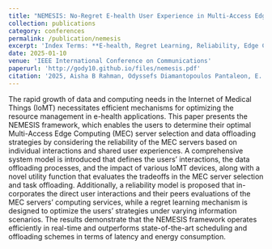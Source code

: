 ```yaml
---
title: "NEMESIS: No-Regret E-health User Experience in Multi-Access Edge Computing Systems"
collection: publications
category: conferences
permalink: /publication/nemesis
excerpt: 'Index Terms: **E-health, Regret Learning, Reliability, Edge Computing, Internet of Medical Things**'
date: 2025-01-10
venue: 'IEEE International Conference on Communications'
paperurl: 'http://gody10.github.io/files/nemesis.pdf'
citation: '2025, Aisha B Rahman, Odyssefs Diamantopoulos Pantaleon, E. E. Tsiropoulou, "NEMESIS: No-Regret E-health User Experience in Multi-Access Edge Computing Systems", IEEE ICC 2025, Accepted'
---
```

The rapid growth of data and computing needs
in the Internet of Medical Things (IoMT) necessitates efficient
mechanisms for optimizing the resource management in e-health
applications. This paper presents the NEMESIS framework,
which enables the users to determine their optimal Multi-Access
Edge Computing (MEC) server selection and data offloading
strategies by considering the reliability of the MEC servers
based on individual interactions and shared user experiences.
A comprehensive system model is introduced that defines the
users’ interactions, the data offloading processes, and the impact
of various IoMT devices, along with a novel utility function that
evaluates the tradeoffs in the MEC server selection and task
offloading. Additionally, a reliability model is proposed that in-
corporates the direct user interactions and their peers evaluations
of the MEC servers’ computing services, while a regret learning
mechanism is designed to optimize the users’ strategies under
varying information scenarios. The results demonstrate that
the NEMESIS framework operates efficiently in real-time and
outperforms state-of-the-art scheduling and offloading schemes
in terms of latency and energy consumption.